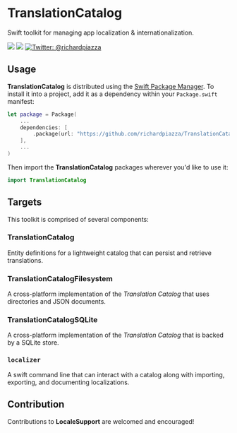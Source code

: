 # TranslationCatalog

Swift toolkit for managing app localization &amp; internationalization.

<p>
  <img src="https://github.com/richardpiazza/TranslationCatalog/workflows/Swift/badge.svg?branch=main" />
  <img src="https://img.shields.io/badge/Swift-5.6-orange.svg" />
  <a href="https://twitter.com/richardpiazza">
    <img src="https://img.shields.io/badge/twitter-@richardpiazza-blue.svg?style=flat" alt="Twitter: @richardpiazza" />
  </a>
</p>

## Usage

**TranslationCatalog** is distributed using the [Swift Package Manager](https://swift.org/package-manager). To install it into a project, add it as 
a dependency within your `Package.swift` manifest:

```swift
let package = Package(
    ...
    dependencies: [
        .package(url: "https://github.com/richardpiazza/TranslationCatalog.git", .upToNextMinor(from: "0.1.0"))
    ],
    ...
)
```

Then import the **TranslationCatalog** packages wherever you'd like to use it:

```swift
import TranslationCatalog
```

## Targets

This toolkit is comprised of several components:

### TranslationCatalog

Entity definitions for a lightweight catalog that can persist and retrieve translations.

### TranslationCatalogFilesystem

A cross-platform implementation of the _Translation Catalog_ that uses directories and JSON documents.

### TranslationCatalogSQLite

A cross-platform implementation of the _Translation Catalog_ that is backed by a SQLite store.

### `localizer`

A swift command line that can interact with a catalog along with importing, exporting, and documenting localizations.

## Contribution

Contributions to **LocaleSupport** are welcomed and encouraged!
